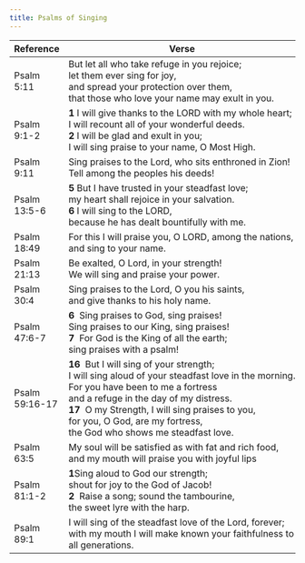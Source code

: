 ```yaml
---
title: Psalms of Singing
---
```



| Reference      | Verse                                                                                                                                                                                                                                                                                                                    |
| -------------- | ------------------------------------------------------------------------------------------------------------------------------------------------------------------------------------------------------------------------------------------------------------------------------------------------------------------------ |
| Psalm 5:11     | But let all who take refuge in you rejoice;<br>let them ever sing for joy,<br>and spread your protection over them,<br>that those who love your name may exult in you.                                                                                                                                                   |
| Psalm 9:1-2    | **1** I will give thanks to the LORD with my whole heart;<br>I will recount all of your wonderful deeds.<br>**2** I will be glad and exult in you;<br>I will sing praise to your name, O Most High.                                                                                                                      |
| Psalm 9:11     | Sing praises to the Lord, who sits enthroned in Zion!<br>Tell among the peoples his deeds!                                                                                                                                                                                                                               |
| Psalm 13:5-6   | **5** But I have trusted in your steadfast love;<br>my heart shall rejoice in your salvation.<br>**6** I will sing to the LORD,<br>because he has dealt bountifully with me.                                                                                                                                             |
| Psalm 18:49    | For this I will praise you, O LORD, among the nations,<br>and sing to your name.                                                                                                                                                                                                                                         |
| Psalm 21:13    | Be exalted, O Lord, in your strength!<br>We will sing and praise your power.                                                                                                                                                                                                                                             |
| Psalm 30:4     | Sing praises to the Lord, O you his saints,<br>and give thanks to his holy name.                                                                                                                                                                                                                                         |
| Psalm 47:6-7   | **6**  Sing praises to God, sing praises!<br>Sing praises to our King, sing praises!<br>**7**  For God is the King of all the earth;<br>sing praises with a psalm!                                                                                                                                                       |
| Psalm 59:16-17 | **16**  But I will sing of your strength;<br>I will sing aloud of your steadfast love in the morning.<br>For you have been to me a fortress<br>and a refuge in the day of my distress.<br>**17**  O my Strength, I will sing praises to you,<br>for you, O God, are my fortress,<br>the God who shows me steadfast love. |
| Psalm 63:5     | My soul will be satisfied as with fat and rich food,<br>and my mouth will praise you with joyful lips                                                                                                                                                                                                                    |
| Psalm 81:1-2   | **1**Sing aloud to God our strength;<br>shout for joy to the God of Jacob!<br>**2**  Raise a song; sound the tambourine,<br>the sweet lyre with the harp.                                                                                                                                                                |
| Psalm 89:1     | I will sing of the steadfast love of the Lord, forever;<br>with my mouth I will make known your faithfulness to all generations.                                                                                                                                                                                         |
